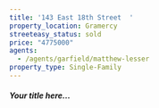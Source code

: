 ```yaml
---
title: '143 East 18th Street  '
property_location: Gramercy
streeteasy_status: sold
price: "4775000"
agents:
  - /agents/garfield/matthew-lesser
property_type: Single-Family
---
```

##### Your title here...